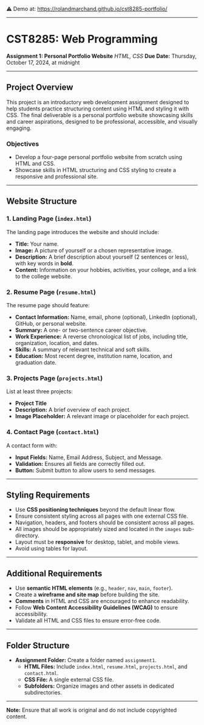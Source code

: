 ⚠️ Demo at: https://rolandmarchand.github.io/cst8285-portfolio/

---

# CST8285: Web Programming
**Assignment 1: Personal Portfolio Website**
*HTML, CSS*
**Due Date:** Thursday, October 17, 2024, at midnight

---

## Project Overview
This project is an introductory web development assignment designed to help students practice structuring content using HTML and styling it with CSS. The final deliverable is a personal portfolio website showcasing skills and career aspirations, designed to be professional, accessible, and visually engaging.

### Objectives
- Develop a four-page personal portfolio website from scratch using HTML and CSS.
- Showcase skills in HTML structuring and CSS styling to create a responsive and professional site.

---

## Website Structure

### 1. Landing Page (`index.html`)
The landing page introduces the website and should include:
- **Title:** Your name.
- **Image:** A picture of yourself or a chosen representative image.
- **Description:** A brief description about yourself (2 sentences or less), with key words in **bold**.
- **Content:** Information on your hobbies, activities, your college, and a link to the college website.

### 2. Resume Page (`resume.html`)
The resume page should feature:
- **Contact Information:** Name, email, phone (optional), LinkedIn (optional), GitHub, or personal website.
- **Summary:** A one- or two-sentence career objective.
- **Work Experience:** A reverse chronological list of jobs, including title, organization, location, and dates.
- **Skills:** A summary of relevant technical and soft skills.
- **Education:** Most recent degree, institution name, location, and graduation date.

### 3. Projects Page (`projects.html`)
List at least three projects:
- **Project Title**
- **Description:** A brief overview of each project.
- **Image Placeholder:** A relevant image or placeholder for each project.

### 4. Contact Page (`contact.html`)
A contact form with:
- **Input Fields:** Name, Email Address, Subject, and Message.
- **Validation:** Ensures all fields are correctly filled out.
- **Button:** Submit button to allow users to send messages.

---

## Styling Requirements
- Use **CSS positioning techniques** beyond the default linear flow.
- Ensure consistent styling across all pages with one external CSS file.
- Navigation, headers, and footers should be consistent across all pages.
- All images should be appropriately sized and located in the `images` sub-directory.
- Layout must be **responsive** for desktop, tablet, and mobile views.
- Avoid using tables for layout.

---

## Additional Requirements
- Use **semantic HTML elements** (e.g., `header`, `nav`, `main`, `footer`).
- Create a **wireframe and site map** before building the site.
- **Comments** in HTML and CSS are encouraged to enhance readability.
- Follow **Web Content Accessibility Guidelines (WCAG)** to ensure accessibility.
- Validate all HTML and CSS files to ensure error-free code.

---

## Folder Structure
- **Assignment Folder:** Create a folder named `assignment1`.
  - **HTML Files:** Include `index.html`, `resume.html`, `projects.html`, and `contact.html`.
  - **CSS File:** A single external CSS file.
  - **Subfolders:** Organize images and other assets in dedicated subdirectories.

---

**Note:** Ensure that all work is original and do not include copyrighted content.
